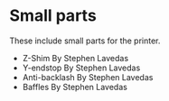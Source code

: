 # Small parts

These include small parts for the printer.

* Z-Shim By Stephen Lavedas
* Y-endstop By Stephen Lavedas
* Anti-backlash By Stephen Lavedas
* Baffles By Stephen Lavedas